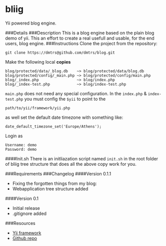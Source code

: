 bliig
=====
Yii powered blog engine.

###Details
###Description
This is a blog engine based on the plain blog demo of yii. This an effort to create a real usefull and usable, for the end users, blog engine.
###Instructions
Clone the project from the repository:

    git clone https://dmtrs@github.com/dmtrs/blog.git

Make the following local __copies__

    blog/protected/data/_blog.db    ~> blog/protected/data/blog.db
    blog/protected/config/_main.php ~> blog/protected/config/main.php
    blog/_index.php                 ~> blog/index.php
    blog/_index-test.php            ~> blog/index-test.php

<code>main.php</code> does not need any special configuration. 
In the <code>index.php</code> & <code>index-test.php</code> you must config the <code>$yii</code> to point to the

    path/to/yii/framework/yii.php
as well set the default date timezone with something like:

    date_default_timezone_set('Europe/Athens');   
Login as

    Username: demo
    Password: demo
####Init.sh 
There is an initliazation script named <code>init.sh</code> in the root folder of bliig tree structure that does all the above copy work for you.

###Requirements
###Changelog
####Version 0.1.1
- Fixing the forgotten things from my blog:
- Webapplication tree structure added

####Version 0.1
- Initial release
- .gitignore added

###Resources

- [Yii framework](http://www.yiiframework.com/)
- [Github repo](https://github.com/dmtrs/blog)  
